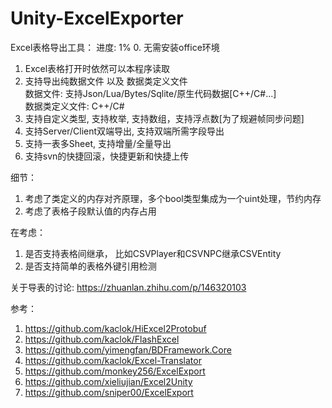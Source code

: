 # Unity-ExcelExporter

Excel表格导出工具： 进度: 1%	
0. 无需安装office环境		
1. Excel表格打开时依然可以本程序读取		
2. 支持导出纯数据文件 以及 数据类定义文件		
	数据文件: 支持Json/Lua/Bytes/Sqlite/原生代码数据[C++/C#...]		
	数据类定义文件: C++/C#									
3. 支持自定义类型, 支持枚举, 支持数组，支持浮点数[为了规避帧同步问题]		
4. 支持Server/Client双端导出, 支持双端所需字段导出		
5. 支持一表多Sheet, 支持增量/全量导出		
6. 支持svn的快捷回滚，快捷更新和快捷上传			

细节：						
1. 考虑了类定义的内存对齐原理，多个bool类型集成为一个uint处理，节约内存	
2. 考虑了表格子段默认值的内存占用		

在考虑：		
1. 是否支持表格间继承， 比如CSVPlayer和CSVNPC继承CSVEntity		
2. 是否支持简单的表格外键引用检测		

关于导表的讨论: https://zhuanlan.zhihu.com/p/146320103		

参考：		
1. https://github.com/kaclok/HiExcel2Protobuf    
2. https://github.com/kaclok/FlashExcel    
3. https://github.com/yimengfan/BDFramework.Core    
4. https://github.com/kaclok/Excel-Translator    
5. https://github.com/monkey256/ExcelExport    
6. https://github.com/xieliujian/Excel2Unity    
7. https://github.com/sniper00/ExcelExport    
